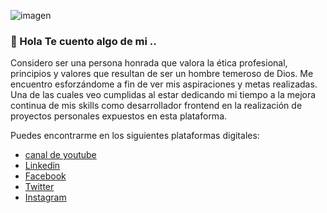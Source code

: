 ![imagen](https://lh3.googleusercontent.com/xTKsKBGKcPAqc2DXH1JQb-UwccIq1JCMlQNZNEavFcQZeWnBZr683awJl82VgHqzDBHiCaZKLHQbmuarvg8cen8WwxEWSgwXl6QkeAIn0_p4r3WN2knoYopTE1-MwlxIJZT6Rcg5qgl3bHeIcr9vy0lNxxEfC7IECyNmWa1lWfv-RewNSNlbVpLM0y9ZnJu63SxSpDmK7wfZVQVnkxqhiSJtPBYN5yccNm3UuhnDTSzA_zS9sNJ96I_CRQsBhPgJKOLBLfx7VAECpT-1ZMtv9x07Sv10s8yvVD4E6x7nWVBzatwnJM4E0Dy2VwAizVaKwqSglSDgQ7RuNdQ4ZGiBi_KcWSR9Hbzxgt6ptQMWdj6kzZEIPbcJHhD2ERq_NOc2QJpLCdKocBOLkhop9vQbgwcn0OlDwwvJN7dluegu8gZVROFXI4fhh-M-aWWRaZ1wntbufCiZmK40mVwTjMD1Aokwy4Y_2OAcTrsR_ddlKdyMR2WZ9bd-mvUEfF3u511cNFhAgypKjtCF3ZssSY29wUk4rmsALxtdwhs6Sj0AA7hZ64mh--nT62TcK_G2MYu16aHqp-aYkj8iwscYjqj1QMCahxM4im9HnjI-DWD2ddpjn6H7c2wdJinYlp5Lwzm3ihx-WRhcB0sE4E2Z2eyIhLGJ407UIZXr3is6QkF-UtryKfYYq9TJI6dZ3gC1FyM=w1213-h456-no?authuser=0)


### 👋 Hola Te cuento algo de mi .. 
Considero ser una persona honrada que valora la ética profesional, principios y valores que resultan de ser un hombre temeroso de Dios. Me encuentro esforzándome a fin de ver mis aspiraciones y metas realizadas. Una de las cuales veo cumplidas al estar dedicando mi tiempo a la mejora continua de mis skills como desarrollador frontend en la realización de proyectos personales expuestos en esta plataforma.

Puedes encontrarme en los siguientes plataformas digitales:
  - [canal de youtube](https://www.youtube.com/channel/UCcCZrn84mOAdVAtmfZFuAbg/videos?view_as=subscriber "Canal de youtube personal")
  - [Linkedin](https://www.linkedin.com/in/jefersondextrebarrientos/ "Linkedin personal")
  - [Facebook](https://www.facebook.com/JefersonJadex/ "Facebook personal")
  - [Twitter](https://twitter.com/JadexDextre "Twitter personal")
  - [Instagram](https://www.instagram.com/jefersondextre_jadex/?hl=es-la "Instagram personal")


<!--
**jefersondextre/jefersondextre** is a ✨ _special_ ✨ repository because its `README.md` (this file) appears on your GitHub profile.

Here are some ideas to get you started:

- 🔭 I’m currently working on ...
- 🌱 I’m currently learning ...
- 👯 I’m looking to collaborate on ...
- 🤔 I’m looking for help with ...
- 💬 Ask me about ...
- 📫 How to reach me: ...
- 😄 Pronouns: ...
- ⚡ Fun fact: ...
-->
